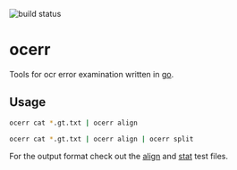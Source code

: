 ![build status](https://travis-ci.org/finkf/ocerr.svg?branch=master)
# ocerr
Tools for ocr error examination written in [go](https://golang.org).

## Usage

```bash
ocerr cat *.gt.txt | ocerr align
```

```bash
ocerr cat *.gt.txt | ocerr align | ocerr split
```

For the output format check out the [align](testdata/align.gold.txt)
and [stat](testdata/stat.gold.txt) test files.
